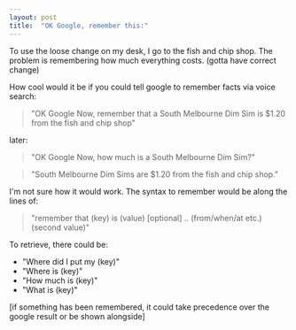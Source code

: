 ```yaml
---
layout: post
title:  "OK Google, remember this:"
---
```


To use the loose change on my desk, I go to the fish and chip shop. The problem is remembering how much everything costs. 
(gotta have correct change)

How cool would it be if you could tell google to remember facts via voice search:
>"OK Google Now, remember that a South Melbourne Dim Sim is $1.20 from the fish and chip shop"

later: 
>"OK Google Now, how much is a South Melbourne Dim Sim?"

>"South Melbourne Dim Sims are $1.20 from the fish and chip shop."

I'm not sure how it would work. The syntax to remember would be along the lines of:

>"remember that (key) is (value) [optional] .. (from/when/at etc.) (second value)"

To retrieve, there could be:

+ "Where did I put my (key)"
+ "Where is (key)"
+ "How much is (key)"
+ "What is (key)"

[if something has been remembered, it could take precedence over the google result or be shown alongside]